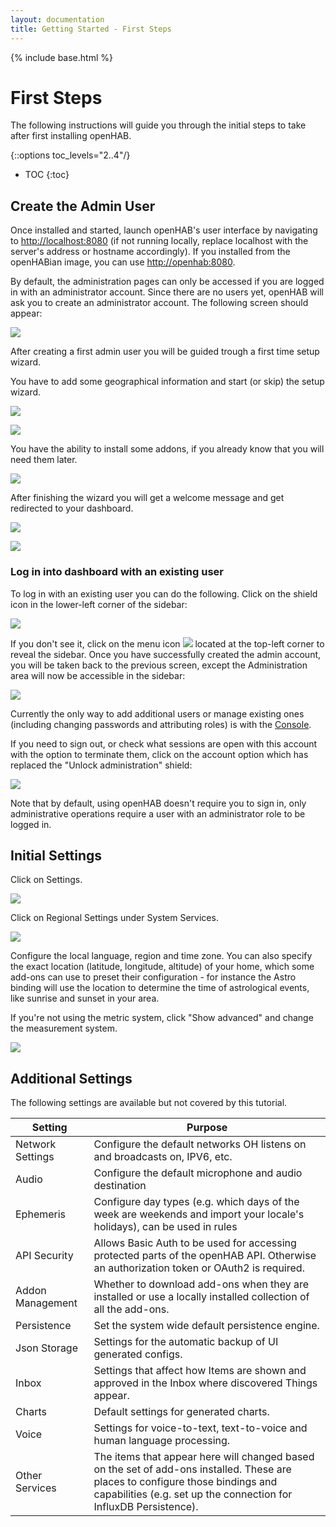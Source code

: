 ```yaml
---
layout: documentation
title: Getting Started - First Steps
---
```


{% include base.html %}

# First Steps

The following instructions will guide you through the initial steps to take after first installing openHAB.

{::options toc_levels="2..4"/}

- TOC
{:toc}

## Create the Admin User
Once installed and started, launch openHAB's user interface by navigating to [http://localhost:8080]() (if not running locally, replace localhost with the server's address or hostname accordingly).
If you installed from the openHABian image, you can use [http://openhab:8080]().

By default, the administration pages can only be accessed if you are logged in with an administrator account.
Since there are no users yet, openHAB will ask you to create an administrator account.
The following screen should appear:

![](images/create_user.png)

After creating a first admin user you will be guided trough a first time setup wizard.

You have to add some geographical information and start (or skip) the setup wizard.

![](images/wizard_geo.png)

![](images/wizard_location.png)

You have the ability to install some addons, if you already know that you will need them later.

![](images/wizard_addons.png)

After finishing the wizard you will get a welcome message and get redirected to your dashboard.

![](images/wizard_welcome.png)

![](images/welcome_page.png)

### Log in into dashboard with an existing user

To log in with an existing user you can do the following.
Click on the shield icon in the lower-left corner of the sidebar:

![](images/shield.png)

If you don't see it, click on the menu icon ![](menu_icon.png) located at the top-left corner to reveal the sidebar.
Once you have successfully created the admin account, you will be taken back to the previous screen, except the Administration area will now be accessible in the sidebar:

![](images/administrator.png)

Currently the only way to add additional users or manage existing ones (including changing passwords and attributing roles) is with the [Console]({{base}}/administration/console.html).

If you need to sign out, or check what sessions are open with this account with the option to terminate them, click on the account option which has replaced the "Unlock administration" shield:

![](images/account_option.png)

Note that by default, using openHAB doesn't require you to sign in, only administrative operations require a user with an administrator role to be logged in.

## Initial Settings
Click on Settings.

![](images/initial_settings.png)

Click on Regional Settings under System Services.

![](images/regional_settings.png)

Configure the local language, region and time zone.
You can also specify the exact location (latitude, longitude, altitude) of your home, which some add-ons can use to preset their configuration - for instance the Astro binding will use the location to determine the time of astrological events, like sunrise and sunset in your area.

If you're not using the metric system, click "Show advanced" and change the measurement system.

![](images/units_settings.png)

## Additional Settings
The following settings are available but not covered by this tutorial.

Setting | Purpose
-|-
Network Settings | Configure the default networks OH listens on and broadcasts on, IPV6, etc.
Audio | Configure the default microphone and audio destination
Ephemeris | Configure day types (e.g. which days of the week are weekends and import your locale's holidays), can be used in rules
API Security | Allows Basic Auth to be used for accessing protected parts of the openHAB API. Otherwise an authorization token or OAuth2 is required.
Addon Management | Whether to download add-ons when they are installed or use a locally installed collection of all the add-ons.
Persistence | Set the system wide default persistence engine.
Json Storage | Settings for the automatic backup of UI generated configs.
Inbox | Settings that affect how Items are shown and approved in the Inbox where discovered Things appear.
Charts | Default settings for generated charts.
Voice | Settings for voice-to-text, text-to-voice and human language processing.
Other Services | The items that appear here will changed based on the set of add-ons installed. These are places to configure those bindings and capabilities (e.g. set up the connection for InfluxDB Persistence).
